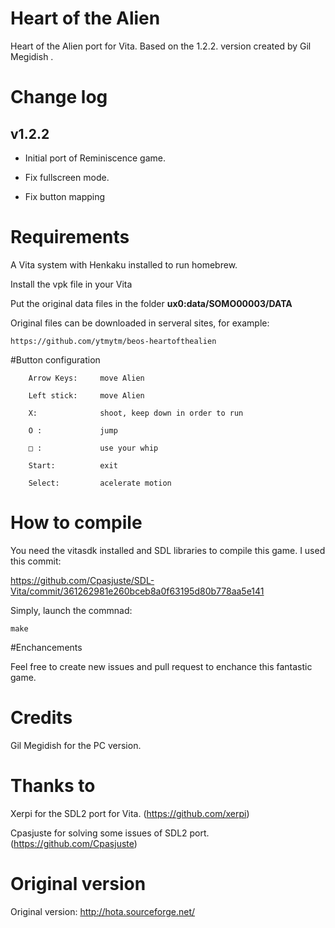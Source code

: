 # Heart of the Alien
Heart of the Alien port for Vita. Based on the 1.2.2. version created by Gil Megidish .

# Change log

v1.2.2
---------
    
- Initial port of Reminiscence game.

- Fix fullscreen mode.

- Fix button mapping

# Requirements
A Vita system with Henkaku installed to run homebrew.

Install the vpk file in your Vita

Put the original data files in the folder **ux0:data/SOMO00003/DATA**

Original files can be downloaded in serveral sites, for example:

`https://github.com/ytmytm/beos-heartofthealien`

#Button configuration


        Arrow Keys:     move Alien

        Left stick:     move Alien

        X:              shoot, keep down in order to run

        O :             jump

        □ :             use your whip

        Start:          exit

        Select:         acelerate motion


# How to compile

You need the vitasdk installed and SDL libraries to compile this game. I used this commit:

https://github.com/Cpasjuste/SDL-Vita/commit/361262981e260bceb8a0f63195d80b778aa5e141

Simply, launch the commnad:

`make`

#Enchancements

Feel free to create new issues and pull request to enchance this fantastic game.

# Credits

Gil Megidish  for the PC version.

# Thanks to

Xerpi for the SDL2 port for Vita. (https://github.com/xerpi)

Cpasjuste for solving some issues of SDL2 port. (https://github.com/Cpasjuste)

# Original version

Original version: http://hota.sourceforge.net/
